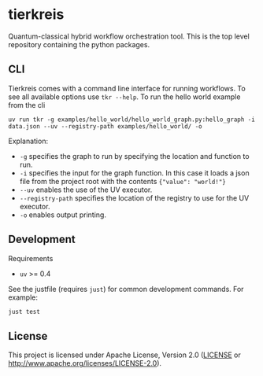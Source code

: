 # tierkreis

Quantum-classical hybrid workflow orchestration tool.
This is the top level repository containing the python packages.

## CLI

Tierkreis comes with a command line interface for running workflows.
To see all available options use `tkr --help`.
To run the hello world example from the cli
```
uv run tkr -g examples/hello_world/hello_world_graph.py:hello_graph -i data.json --uv --registry-path examples/hello_world/ -o
```
Explanation:
* `-g` specifies the graph to run by specifying the location and function to run.
* `-i` specifies the input for the graph function. In this case it loads a json file from the project root with the contents `{"value": "world!"}`
* `--uv` enables the use of the UV executor.
* `--registry-path` specifies the location of the registry to use for the UV executor.
* `-o` enables output printing.



## Development
Requirements
- `uv` >= 0.4


See the justfile (requires `just`) for common development commands. For example:

```sh
just test
```

## License

This project is licensed under Apache License, Version 2.0 ([LICENSE][] or http://www.apache.org/licenses/LICENSE-2.0).


  [LICENSE]: https://github.com/CQCL/tierkreis/blob/main/LICENCE
